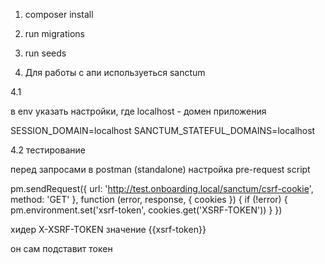 1. composer install
2. run migrations
3. run seeds

4. Для работы с апи используеться sanctum

4.1 

в env указать настройки, где localhost - домен приложения

SESSION_DOMAIN=localhost
SANCTUM_STATEFUL_DOMAINS=localhost

4.2 тестирование

перед запросами в postman (standalone)
настройка pre-request script

pm.sendRequest({
    url: 'http://test.onboarding.local/sanctum/csrf-cookie',
    method: 'GET'
}, function (error, response, { cookies }) {
    if (!error) {
        pm.environment.set('xsrf-token', cookies.get('XSRF-TOKEN'))
    }
})

хидер
X-XSRF-TOKEN
значение
{{xsrf-token}}

он сам подставит токен